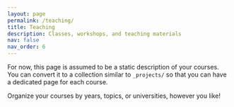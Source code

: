 ```yaml
---
layout: page
permalink: /teaching/
title: Teaching
description: Classes, workshops, and teaching materials
nav: false
nav_order: 6
---
```


For now, this page is assumed to be a static description of your courses. You can convert it to a collection 
similar to `_projects/` so that you can have a dedicated page for each course.

Organize your courses by years, topics, or universities, however you like!
